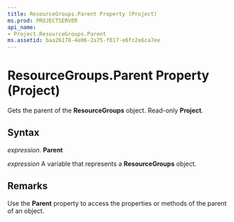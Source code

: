 ```yaml
---
title: ResourceGroups.Parent Property (Project)
ms.prod: PROJECTSERVER
api_name:
- Project.ResourceGroups.Parent
ms.assetid: baa26178-4e06-2a75-f017-e6fc2e6ca7ee
---
```



# ResourceGroups.Parent Property (Project)

Gets the parent of the  **ResourceGroups** object. Read-only **Project**.


## Syntax

 _expression_. **Parent**

 _expression_ A variable that represents a **ResourceGroups** object.


## Remarks

Use the  **Parent** property to access the properties or methods of the parent of an object.



